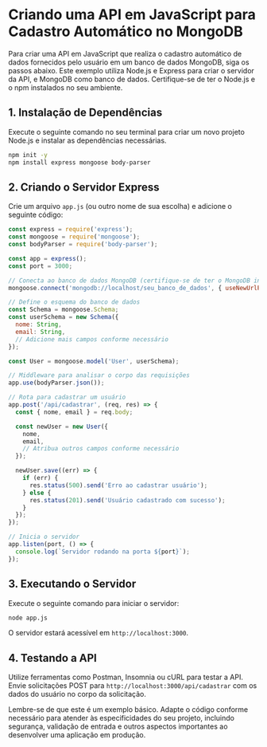 # Criando uma API em JavaScript para Cadastro Automático no MongoDB

Para criar uma API em JavaScript que realiza o cadastro automático de dados fornecidos pelo usuário em um banco de dados MongoDB, siga os passos abaixo. Este exemplo utiliza Node.js e Express para criar o servidor da API, e MongoDB como banco de dados. Certifique-se de ter o Node.js e o npm instalados no seu ambiente.

## 1. Instalação de Dependências

Execute o seguinte comando no seu terminal para criar um novo projeto Node.js e instalar as dependências necessárias.

```bash
npm init -y
npm install express mongoose body-parser
```

## 2. Criando o Servidor Express

Crie um arquivo `app.js` (ou outro nome de sua escolha) e adicione o seguinte código:

```javascript
const express = require('express');
const mongoose = require('mongoose');
const bodyParser = require('body-parser');

const app = express();
const port = 3000;

// Conecta ao banco de dados MongoDB (certifique-se de ter o MongoDB instalado)
mongoose.connect('mongodb://localhost/seu_banco_de_dados', { useNewUrlParser: true, useUnifiedTopology: true });

// Define o esquema do banco de dados
const Schema = mongoose.Schema;
const userSchema = new Schema({
  nome: String,
  email: String,
  // Adicione mais campos conforme necessário
});

const User = mongoose.model('User', userSchema);

// Middleware para analisar o corpo das requisições
app.use(bodyParser.json());

// Rota para cadastrar um usuário
app.post('/api/cadastrar', (req, res) => {
  const { nome, email } = req.body;

  const newUser = new User({
    nome,
    email,
    // Atribua outros campos conforme necessário
  });

  newUser.save((err) => {
    if (err) {
      res.status(500).send('Erro ao cadastrar usuário');
    } else {
      res.status(201).send('Usuário cadastrado com sucesso');
    }
  });
});

// Inicia o servidor
app.listen(port, () => {
  console.log(`Servidor rodando na porta ${port}`);
});
```

## 3. Executando o Servidor

Execute o seguinte comando para iniciar o servidor:

```bash
node app.js
```

O servidor estará acessível em `http://localhost:3000`.

## 4. Testando a API

Utilize ferramentas como Postman, Insomnia ou cURL para testar a API. Envie solicitações POST para `http://localhost:3000/api/cadastrar` com os dados do usuário no corpo da solicitação.

Lembre-se de que este é um exemplo básico. Adapte o código conforme necessário para atender às especificidades do seu projeto, incluindo segurança, validação de entrada e outros aspectos importantes ao desenvolver uma aplicação em produção.

